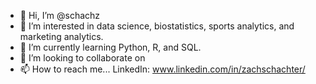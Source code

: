 - 👋 Hi, I’m @schachz
- 👀 I’m interested in data science, biostatistics, sports analytics, and marketing analytics.
- 🌱 I’m currently learning Python, R, and SQL.
- 💞️ I’m looking to collaborate on 
- 📫 How to reach me... LinkedIn: www.linkedin.com/in/zachschachter/

<!---
schachz/schachz is a ✨ special ✨ repository because its `README.md` (this file) appears on your GitHub profile.
You can click the Preview link to take a look at your changes.
--->
